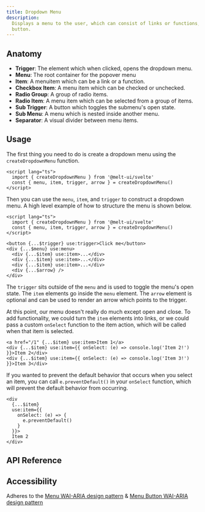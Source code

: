 ```yaml
---
title: Dropdown Menu
description:
  Displays a menu to the user, which can consist of links or functions, triggered by a
  button.
---
```


<script>
    import { APITable, KbdTable } from '$docs/components'
    export let data;
</script>

## Anatomy

- **Trigger**: The element which when clicked, opens the dropdown menu.
- **Menu**: The root container for the popover menu
- **Item**: A menuitem which can be a link or a function.
- **Checkbox Item**: A menu item which can be checked or unchecked.
- **Radio Group**: A group of radio items.
- **Radio Item**: A menu item which can be selected from a group of items.
- **Sub Trigger**: A button which toggles the submenu's open state.
- **Sub Menu**: A menu which is nested inside another menu.
- **Separator**: A visual divider between menu items.

## Usage

The first thing you need to do is create a dropdown menu using the `createDropdownMenu`
function.

```svelte {3}
<script lang="ts">
  import { createDropdownMenu } from '@melt-ui/svelte'
  const { menu, item, trigger, arrow } = createDropdownMenu()
</script>
```

Then you can use the `menu`, `item`, and `trigger` to construct a dropdown menu. A high
level example of how to structure the menu is shown below.

```svelte
<script lang="ts">
  import { createDropdownMenu } from '@melt-ui/svelte'
  const { menu, item, trigger, arrow } = createDropdownMenu()
</script>

<button {...$trigger} use:trigger>Click me</button>
<div {...$menu} use:menu>
  <div {...$item} use:item>...</div>
  <div {...$item} use:item>...</div>
  <div {...$item} use:item>...</div>
  <div {...$arrow} />
</div>
```

The `trigger` sits outside of the `menu` and is used to toggle the menu's open state. The
`item` elements go inside the `menu` element. The `arrow` element is optional and can be
used to render an arrow which points to the trigger.

At this point, our menu doesn't really do much except open and close. To add
functionality, we could turn the `item` elements into links, or we could pass a custom
`onSelect` function to the item action, which will be called when that item is selected.

```svelte
<a href="/1" {...$item} use:item>Item 1</a>
<div {...$item} use:item={{ onSelect: (e) => console.log('Item 2!') }}>Item 2</div>
<div {...$item} use:item={{ onSelect: (e) => console.log('Item 3!') }}>Item 3</div>
```

If you wanted to prevent the default behavior that occurs when you select an item, you can
call `e.preventDefault()` in your `onSelect` function, which will prevent the default
behavior from occurring.

```svelte
<div
  {...$item}
  use:item={{
    onSelect: (e) => {
      e.preventDefault()
    }
  }}>
  Item 2
</div>
```

## API Reference

<APITable data={data.builder} />
<APITable data={data.menu} />
<APITable data={data.trigger} />
<APITable data={data.item} />
<APITable data={data.checkboxItem} />
<APITable data={data.radioGroupBuilder} />
<APITable data={data.radioGroup} />
<APITable data={data.radioItem} />
<APITable data={data.arrow} />
<APITable data={data.submenuBuilder} />
<APITable data={data.submenu} />
<APITable data={data.subTrigger} />

## Accessibility

Adheres to the
[Menu WAI-ARIA design pattern](https://www.w3.org/WAI/ARIA/apg/patterns/menubar/) &
[Menu Button WAI-ARIA design pattern](https://www.w3.org/WAI/ARIA/apg/patterns/menubutton/)

<KbdTable data={data.keyboard} />
